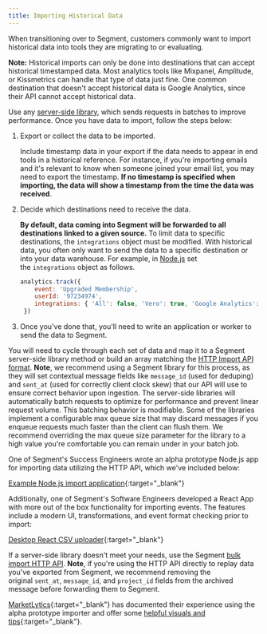 ```yaml
---
title: Importing Historical Data
---
```


When transitioning over to Segment, customers commonly want to import historical data into tools they are migrating to or evaluating.

**Note:** Historical imports can only be done into destinations that can accept historical timestamped data. Most analytics tools like Mixpanel, Amplitude, or Kissmetrics can handle that type of data just fine. One common destination that doesn't accept historical data is Google Analytics, since their API cannot accept historical data.

Use any [server-side library](https://segment.com/docs/connections/sources/#server), which sends requests in batches to improve performance. Once you have data to import, follow the steps below:

1.  Export or collect the data to be imported.

    Include timestamp data in your export if the data needs to appear in end tools in a historical reference. For instance, if you're importing emails and it's relevant to know when someone joined your email list, you may need to export the timestamp. **If no timestamp is specified when importing, the data will show a timestamp from the time the data was received**.

2.  Decide which destinations need to receive the data.

    **By default, data coming into Segment will be forwarded to all destinations linked to a given source.** To limit data to specific destinations, the `integrations` object must be modified. With historical data, you often only want to send the data to a specific destination or into your data warehouse. For example, in [Node.js](https://segment.com/docs/connections/sources/catalog/libraries/server/node/#integrations) set the `integrations` object as follows.
    ```js
    analytics.track({
        event: 'Upgraded Membership',
        userId: '97234974',
        integrations: { 'All': false, 'Vero': true, 'Google Analytics': false }
     })
    ```

3.  Once you've done that, you'll need to write an application or worker to send the data to Segment.

You will need to cycle through each set of data and map it to a Segment server-side library method or build an array matching the [HTTP Import API format](https://segment.com/docs/connections/sources/catalog/libraries/server/http/#import). **Note**, we recommend using a Segment library for this process, as they will set contextual message fields like `message_id` (used for deduping) and `sent_at` (used for correctly client clock skew) that our API will use to ensure correct behavior upon ingestion. The server-side libraries will automatically batch requests to optimize for performance and prevent linear request volume. This batching behavior is modifiable. Some of the libraries implement a configurable max queue size that may discard messages if you enqueue requests much faster than the client can flush them. We recommend overriding the max queue size parameter for the library to a high value you're comfortable you can remain under in your batch job.

One of Segment's Success Engineers wrote an alpha prototype Node.js app for importing data utilizing the HTTP API, which we've included below:

[Example Node.js import application](https://github.com/lambtron/segment-import){:target="_blank"}

Additionally, one of Segment's Software Engineers developed a React App with more out of the box functionality for importing events. The features include a modern UI, transformations, and event format checking prior to import:

[Desktop React CSV uploader](https://github.com/segmentio/desktop-csv-uploader){:target="_blank"}

If a server-side library doesn't meet your needs, use the Segment [bulk import HTTP API](https://segment.com/docs/connections/sources/catalog/libraries/server/http/#import). **Note**, if you're using the HTTP API directly to replay data you've exported from Segment, we recommend removing the original `sent_at`, `message_id`, and `project_id` fields from the archived message before forwarding them to Segment.

[MarketLytics](http://marketlytics.com/){:target="_blank"} has documented their experience using the alpha prototype importer and offer some [helpful visuals and tips](http://marketlytics.com/blog/import-historic-data-to-segment){:target="_blank"}.
